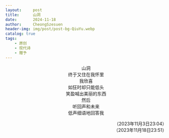```yaml
---
layout:     post
title:      山洞
date:       2024-11-18
author:     CheongSzesuen
header-img: img/post/post-bg-QiuYu.webp
catalog: true
tags:
    - 原创
    - 现代诗
    - 赠予
---
```

<div align="center">

山洞  
终于又住在我怀里  
我欣喜  
如狂时却只能低头  
笑盈喊出美丽的东西  
然后  
听回声和未来  
低声细语地回答我  
</div>
<div align="right">

（2023年11月3日23:04）  
（2023年11月18日23:51）  
</div>